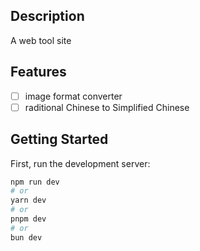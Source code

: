 ## Description

A web tool site

## Features

-   [ ] image format converter
-   [ ] raditional Chinese to Simplified Chinese

## Getting Started

First, run the development server:

```bash
npm run dev
# or
yarn dev
# or
pnpm dev
# or
bun dev
```
